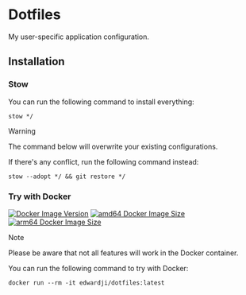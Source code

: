 # Dotfiles

My user-specific application configuration.

## Installation

### Stow

You can run the following command to install everything:

```
stow */
```

> [!WARNING]
>
> The command below will overwrite your existing configurations.

If there's any conflict, run the following command instead:

```
stow --adopt */ && git restore */
```

### Try with Docker

[![Docker Image Version](https://img.shields.io/docker/v/edwardji/dotfiles?style=flat-square&logo=docker)][dockerhub]
[![amd64 Docker Image Size](https://img.shields.io/docker/image-size/edwardji/dotfiles?arch=amd64&style=flat-square&logo=amd)][dockerhub]
[![arm64 Docker Image Size](https://img.shields.io/docker/image-size/edwardji/dotfiles?arch=arm64&style=flat-square&logo=arm)][dockerhub]

> [!NOTE]
> Please be aware that not all features will work in the Docker container.

You can run the following command to try with Docker:

```
docker run --rm -it edwardji/dotfiles:latest
```

[dockerhub]: https://hub.docker.com/r/edwardji/dotfiles

